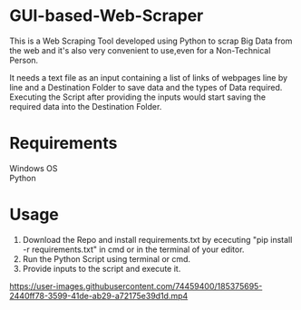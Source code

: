 # GUI-based-Web-Scraper

This is a Web Scraping Tool developed using Python to scrap Big Data from the web and it's also very convenient to use,even for a Non-Technical Person.         

It needs a text file as an input containing a list of links of webpages line by line and a Destination Folder  to save data and the types of Data required.
Executing the Script after providing the inputs would start saving the required data into the Destination Folder.

# Requirements

Windows OS             
Python                

# Usage    

1. Download the Repo and install requirements.txt by ececuting "pip install -r requirements.txt" in cmd or in the terminal of your editor.                          
2. Run the Python Script using terminal or cmd.                         
3. Provide inputs to the script and execute it.


https://user-images.githubusercontent.com/74459400/185375695-2440ff78-3599-41de-ab29-a72175e39d1d.mp4

